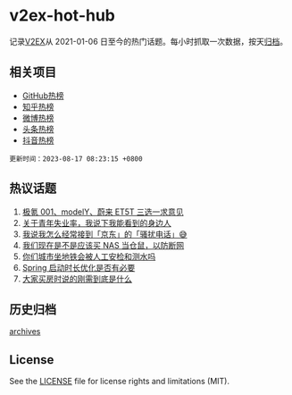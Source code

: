 # v2ex-hot-hub

 记录[V2EX](https://www.v2ex.com/)从 2021-01-06 日至今的热门话题。每小时抓取一次数据，按天[归档](archives)。
 
 ## 相关项目

- [GitHub热榜](https://github.com/it985/github-hot-hub)
- [知乎热榜](https://github.com/it985/zhihu-hot-hub)
- [微博热榜](https://github.com/it985/weibo-hot-hub)
- [头条热榜](https://github.com/it985/toutiao-hot-hub)
- [抖音热榜](https://github.com/it985/douyin-hot-hub)


 `更新时间：2023-08-17 08:23:15 +0800`

## 热议话题

1. [极氪 001、modelY、蔚来 ET5T 三选一求意见](https://www.v2ex.com/t/965717)
1. [关于青年失业率，我说下我能看到的身边人](https://www.v2ex.com/t/965688)
1. [我说我怎么经常接到「京东」的「骚扰电话」😅](https://www.v2ex.com/t/965667)
1. [我们现在是不是应该买 NAS 当仓鼠，以防断网](https://www.v2ex.com/t/965652)
1. [你们城市坐地铁会被人工安检和测水吗](https://www.v2ex.com/t/965751)
1. [Spring 启动时长优化是否有必要](https://www.v2ex.com/t/965669)
1. [大家买房时说的刚需到底是什么](https://www.v2ex.com/t/965832)

## 历史归档

[archives](archives)

## License

See the [LICENSE](LICENSE) file for license rights and limitations (MIT).
